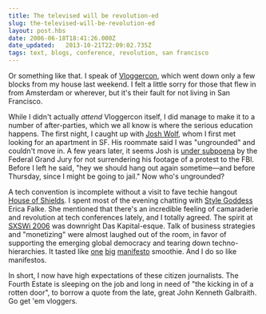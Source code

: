 ```yaml
---
title: The televised will be revolution-ed
slug: the-televised-will-be-revolution-ed
layout: post.hbs
date: 2006-06-18T18:41:26.000Z
date_updated:   2013-10-21T22:09:02.735Z
tags: text, blogs, conference, revolution, san francisco
---
```


Or something like that. I speak of <a href="http://vloggercon.com/" title="Vloggercon.com">Vloggercon</a>, which went down only a few blocks from my house last weekend. I felt a little sorry for those that flew in from Amsterdam or wherever, but it's their fault for not living in San Francisco.<!--more-->

While I didn't actually <em>attend</em> Vloggercon itself, I did manage to make it to a number of after-parties, which we all know is where the serious education happens. The first night, I caught up with <a href="http://joshwolf.net/blog/" title="JoshWolf.net">Josh Wolf</a>, whom I first met looking for an apartment in SF. His roommate said I was "ungrounded" and couldn't move in. A few years later, it seems Josh is <a href="http://www.sfgate.com/cgi-bin/article.cgi?f=/c/a/2006/06/16/BAGV9JFC6I1.DTL&hw=josh+wolf&sn=001&sc=1000" title="SF Chronicle article">under subpoena</a> by the Federal Grand Jury for not surrendering his footage of a protest to the FBI. Before I left he said, "hey we should hang out again sometime&mdash;and before Thursday, since I might be going to jail." Now who's ungrounded?

A tech convention is incomplete without a visit to fave techie hangout <a href="http://houseofshields.com" title="HouseOfShields.com">House of Shields</a>. I spent most of the evening chatting with <a href="http://www.stylegoddess.com/" title="StyleGoddess.com">Style Goddess</a> Erica Falke. She mentioned that there's an incredible feeling of camaraderie and revolution at tech conferences lately, and I totally agreed. The spirit at <a href="http://2006.sxsw.com/interactive/" title="SXSW.com">SXSWi 2006</a> was downright Das Kapital-esque. Talk of business strategies and "monetizing" were almost laughed out of the room, in favor of supporting the emerging global democracy and tearing down techno-hierarchies. It tasted like <a href="http://cluetrain.com/" title="The Cluetrain Manifesto">one</a> <a href="http://www.hup.harvard.edu/catalog/WARHAC.html" title="The Hacker Manifesto">big</a> <a href="http://www.marxists.org/archive/marx/works/1848/communist-manifesto/ch01.htm" title="The Communist Manifesto">manifesto</a> smoothie. And I do so like manifestos.

In short, I now have high expectations of these citizen journalists. The Fourth Estate is sleeping on the job and long in need of "the kicking in of a rotten door", to borrow a quote from the late, great John Kenneth Galbraith. Go get 'em vloggers.
